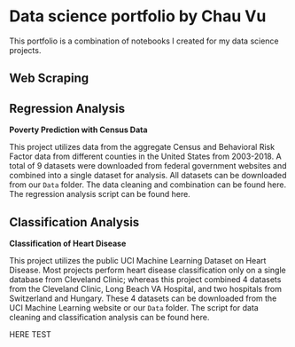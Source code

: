 # Data science portfolio by Chau Vu
This portfolio is a combination of notebooks I created for my data science projects.

## Web Scraping

## Regression Analysis

**Poverty Prediction with Census Data**

This project utilizes data from the aggregate Census and Behavioral Risk Factor data from different counties in the United States from 2003-2018. A total of 9 datasets were downloaded from federal government websites and combined into a single dataset for analysis. All datasets can be downloaded from our `Data` folder. The data cleaning and combination can be found here. The regression analysis script can be found here.

## Classification Analysis

**Classification of Heart Disease**

This project utilizes the public UCI Machine Learning Dataset on Heart Disease. Most projects perform heart disease classification only on a single database from Cleveland Clinic; whereas this project combined 4 datasets from the Cleveland Clinic, Long Beach VA Hospital, and two hospitals from Switzerland and Hungary. These 4 datasets can be downloaded from the UCI Machine Learning website or our `Data` folder. The script for data cleaning and classification analysis can be found here.

HERE TEST
